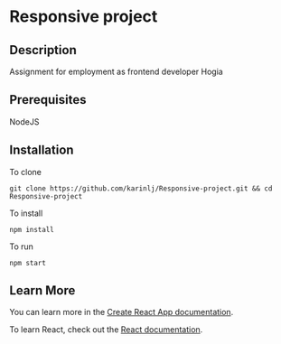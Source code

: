 # Responsive project

## Description

Assignment for employment as frontend developer Hogia

## Prerequisites

NodeJS

## Installation

To clone

`git clone https://github.com/karinlj/Responsive-project.git && cd Responsive-project`

To install

`npm install`

To run

`npm start`

## Learn More

You can learn more in the [Create React App documentation](https://facebook.github.io/create-react-app/docs/getting-started).

To learn React, check out the [React documentation](https://reactjs.org/).
